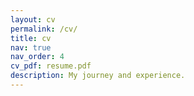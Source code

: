 ```yaml
---
layout: cv
permalink: /cv/
title: cv
nav: true
nav_order: 4
cv_pdf: resume.pdf
description: My journey and experience.
---
```


